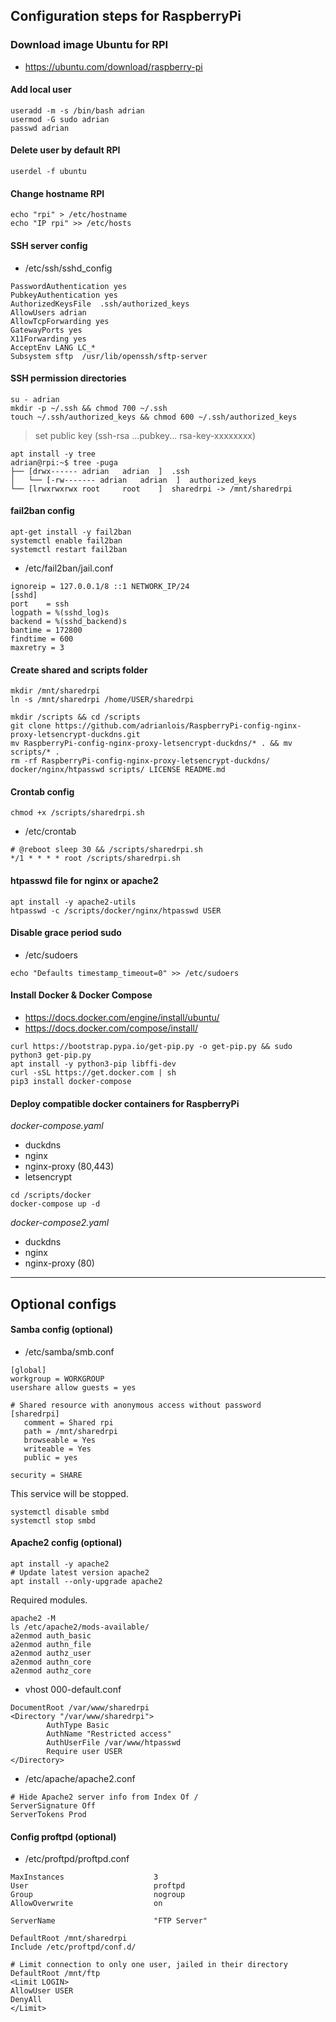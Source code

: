 ## Configuration steps for RaspberryPi

### Download image Ubuntu for RPI
- https://ubuntu.com/download/raspberry-pi

#### Add local user
```
useradd -m -s /bin/bash adrian
usermod -G sudo adrian
passwd adrian
```
#### Delete user by default RPI
```
userdel -f ubuntu
```
#### Change hostname RPI
```
echo "rpi" > /etc/hostname
echo "IP rpi" >> /etc/hosts
```

#### SSH server config
- /etc/ssh/sshd_config
```
PasswordAuthentication yes
PubkeyAuthentication yes
AuthorizedKeysFile  .ssh/authorized_keys
AllowUsers adrian
AllowTcpForwarding yes
GatewayPorts yes
X11Forwarding yes
AcceptEnv LANG LC_*
Subsystem sftp  /usr/lib/openssh/sftp-server
```

#### SSH permission directories
```
su - adrian
mkdir -p ~/.ssh && chmod 700 ~/.ssh
touch ~/.ssh/authorized_keys && chmod 600 ~/.ssh/authorized_keys
```
> set public key (ssh-rsa ...pubkey... rsa-key-xxxxxxxx)
```
apt install -y tree
adrian@rpi:~$ tree -puga
├── [drwx------ adrian   adrian  ]  .ssh
│   └── [-rw------- adrian   adrian  ]  authorized_keys
└── [lrwxrwxrwx root     root    ]  sharedrpi -> /mnt/sharedrpi
```

#### fail2ban config
```
apt-get install -y fail2ban
systemctl enable fail2ban
systemctl restart fail2ban
```
- /etc/fail2ban/jail.conf
```
ignoreip = 127.0.0.1/8 ::1 NETWORK_IP/24
[sshd]
port    = ssh
logpath = %(sshd_log)s
backend = %(sshd_backend)s
bantime = 172800
findtime = 600
maxretry = 3
```

#### Create shared and scripts folder
```
mkdir /mnt/sharedrpi
ln -s /mnt/sharedrpi /home/USER/sharedrpi
```
```
mkdir /scripts && cd /scripts
git clone https://github.com/adrianlois/RaspberryPi-config-nginx-proxy-letsencrypt-duckdns.git
mv RaspberryPi-config-nginx-proxy-letsencrypt-duckdns/* . && mv scripts/* .
rm -rf RaspberryPi-config-nginx-proxy-letsencrypt-duckdns/ docker/nginx/htpasswd scripts/ LICENSE README.md
```

#### Crontab config
```
chmod +x /scripts/sharedrpi.sh
```
- /etc/crontab
```
# @reboot sleep 30 && /scripts/sharedrpi.sh
*/1 * * * * root /scripts/sharedrpi.sh
```

#### htpasswd file for nginx or apache2
```
apt install -y apache2-utils
htpasswd -c /scripts/docker/nginx/htpasswd USER
```

#### Disable grace period sudo
- /etc/sudoers
```
echo "Defaults timestamp_timeout=0" >> /etc/sudoers
```

#### Install Docker & Docker Compose
- https://docs.docker.com/engine/install/ubuntu/
- https://docs.docker.com/compose/install/
```
curl https://bootstrap.pypa.io/get-pip.py -o get-pip.py && sudo python3 get-pip.py
apt install -y python3-pip libffi-dev
curl -sSL https://get.docker.com | sh
pip3 install docker-compose
```

#### Deploy compatible docker containers for RaspberryPi

*docker-compose.yaml*
- duckdns
- nginx
- nginx-proxy (80,443)
- letsencrypt
```
cd /scripts/docker
docker-compose up -d
```

*docker-compose2.yaml*
- duckdns
- nginx
- nginx-proxy (80)

---
## Optional configs

#### Samba config (optional)
- /etc/samba/smb.conf
```
[global]
workgroup = WORKGROUP
usershare allow guests = yes

# Shared resource with anonymous access without password
[sharedrpi]
   comment = Shared rpi
   path = /mnt/sharedrpi
   browseable = Yes
   writeable = Yes
   public = yes

security = SHARE
```
This service will be stopped.
```
systemctl disable smbd
systemctl stop smbd
```

#### Apache2 config (optional)
```
apt install -y apache2
# Update latest version apache2
apt install --only-upgrade apache2
```

Required modules.
```
apache2 -M
ls /etc/apache2/mods-available/
a2enmod auth_basic
a2enmod authn_file
a2enmod authz_user
a2enmod authn_core
a2enmod authz_core
```
- vhost 000-default.conf
```
DocumentRoot /var/www/sharedrpi
<Directory "/var/www/sharedrpi">
        AuthType Basic
        AuthName "Restricted access"
        AuthUserFile /var/www/htpasswd
        Require user USER
</Directory>
```
- /etc/apache/apache2.conf
```
# Hide Apache2 server info from Index Of /
ServerSignature Off
ServerTokens Prod
```

#### Config proftpd (optional)
- /etc/proftpd/proftpd.conf
```
MaxInstances                    3
User                            proftpd
Group                           nogroup
AllowOverwrite                  on

ServerName                      "FTP Server"

DefaultRoot /mnt/sharedrpi
Include /etc/proftpd/conf.d/

# Limit connection to only one user, jailed in their directory
DefaultRoot /mnt/ftp
<Limit LOGIN>
AllowUser USER
DenyAll
</Limit>
```
